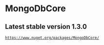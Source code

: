 # MongoDbCore

## Latest stable version 1.3.0

[`https://www.nuget.org/packages/MongoDbCore/`](https://www.nuget.org/packages/MongoDbCore/)
